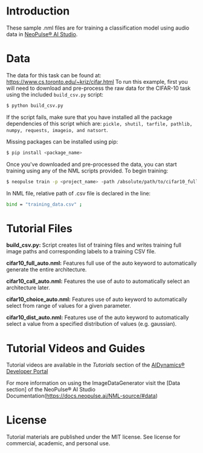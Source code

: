 # Introduction
These sample .nml files are for training a classification model using audio data in [NeoPulse® AI Studio](https://aws.amazon.com/marketplace/pp/B074NDG36S/ref=vdr_rf).

# Data
The data for this task can be found at: https://www.cs.toronto.edu/~kriz/cifar.html
To run this example, first you will need to download and pre-process the raw data for the CIFAR-10 task using the included ```build_csv.py``` script:

```bash
$ python build_csv.py
```

If the script fails, make sure that you have installed all the package dependencies of this script which are: `pickle, shutil, tarfile, pathlib, numpy, requests, imageio, and natsort`.

Missing packages can be installed using pip:
```bash
$ pip install <package_name>
```

Once you've downloaded and pre-processed the data, you can start training using any of the NML scripts provided. To begin training:
```bash
$ neopulse train -p <project_name> -path /absolute/path/to/cifar10_full_auto.nml
```
In NML file, relative path of .csv file is declared in the line:
```bash
bind = "training_data.csv" ;
```

# Tutorial Files
**build_csv.py:** Script creates list of training files and writes training full image paths and corresponding labels to a training CSV file.

**cifar10_full_auto.nml:** Features full use of the auto keyword to automatically generate the entire architecture.

**cifar10_call_auto.nml:** Features the use of auto to automatically select an architecture later.

**cifar10_choice_auto.nml:** Features use of auto keyword to automatically select from range of values for a given parameter.

**cifar10_dist_auto.nml:** Features use of the auto keyword to automatically select a value from a specified distribution of values (e.g. gaussian).

# Tutorial Videos and Guides
Tutorial videos are available in the *Tutorials* section of the [AIDynamics® Developer Portal](https://www.aidynamics.com/ai-developer)


For more information on using the ImageDataGenerator visit the [Data section] of the NeoPulse® AI Studio Documentation(https://docs.neopulse.ai/NML-source/#data)

# License
Tutorial materials are published under the MIT license. See license for commercial, academic, and personal use.
